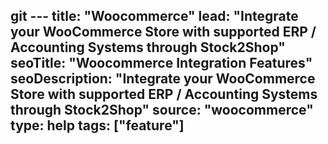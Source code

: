 git ---
title: "Woocommerce"
lead: "Integrate your WooCommerce Store with supported ERP / Accounting Systems through Stock2Shop"
seoTitle: "Woocommerce Integration Features"
seoDescription: "Integrate your WooCommerce Store with supported ERP / Accounting Systems through Stock2Shop"
source: "woocommerce"
type: help
tags: ["feature"]
---

